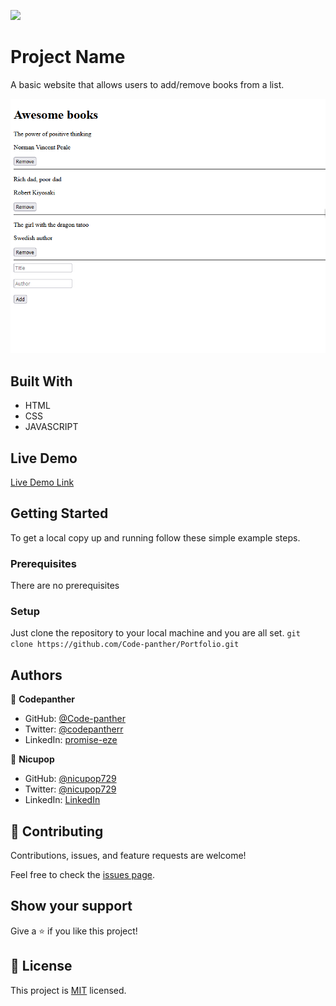 ![](https://img.shields.io/badge/Microverse-blueviolet)

# Project Name

A basic website that allows users to add/remove books from a list.

![Awesome Books](demo.PNG)


## Built With

- HTML
- CSS
- JAVASCRIPT

## Live Demo

[Live Demo Link](https://codepantherr.github.io/Awesome-Books/)


## Getting Started


To get a local copy up and running follow these simple example steps.

### Prerequisites
There are no prerequisites

### Setup
Just clone the repository to your local machine and you are all set.
`git clone https://github.com/Code-panther/Portfolio.git`

## Authors

👤 **Codepanther**

- GitHub: [@Code-panther](https://github.com/Code-panther)
- Twitter: [@codepantherr](https://twitter.com/codepantherr)
- LinkedIn: [promise-eze](https://linkedin.com/in/promise-eze)

👤 **Nicupop**

- GitHub: [@nicupop729](https://github.com/nicupop729)
- Twitter: [@nicupop729](https://twitter.com/nicupop729)
- LinkedIn: [LinkedIn](https://www.linkedin.com/in/nicolae-pop/)


## 🤝 Contributing

Contributions, issues, and feature requests are welcome!

Feel free to check the [issues page](../../issues/).

## Show your support

Give a ⭐️ if you like this project!


## 📝 License

This project is [MIT](./MIT.md) licensed.
